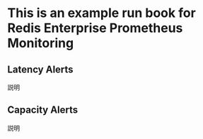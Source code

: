 # This is an example run book for Redis Enterprise Prometheus Monitoring

## Latency Alerts

説明

## Capacity Alerts

説明
